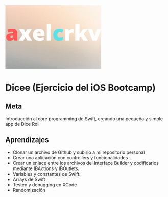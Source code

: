 ![axelcrkv Banner](Documentation/banner-axel.png)

# Dicee (Ejercicio del iOS Bootcamp)

## Meta

Introducción al core programming de Swift, creando una pequeña y simple app de Dice Roll


## Aprendizajes

* Clonar un archivo de Github y subirlo a mi repositorio personal
* Crear una aplicación con controllers y funcionalidades
* Crear un enlace entre los archivos del Interface Builder y codificarlos mediante IBActions y IBOutlets.
* Variables y constantes de Swift.
* Arrays de Swift
* Testeo y debugging en XCode
* Randomización



